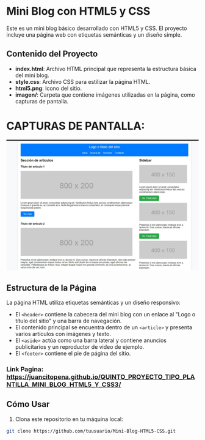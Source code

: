# Mini Blog con HTML5 y CSS

Este es un mini blog básico desarrollado con HTML5 y CSS. El proyecto incluye una página web con etiquetas semánticas y un diseño simple.

## Contenido del Proyecto

- **index.html**: Archivo HTML principal que representa la estructura básica del mini blog.
- **style.css**: Archivo CSS para estilizar la página HTML.
- **html5.png**: Icono del sitio.
- **imagen/**: Carpeta que contiene imágenes utilizadas en la página, como capturas de pantalla.

# CAPTURAS DE PANTALLA:

![image](PLATILLA_MINI_BLOG.jpg)

## Estructura de la Página

La página HTML utiliza etiquetas semánticas y un diseño responsivo:

- El `<header>` contiene la cabecera del mini blog con un enlace al "Logo o título del sitio" y una barra de navegación.
- El contenido principal se encuentra dentro de un `<article>` y presenta varios artículos con imágenes y texto.
- El `<aside>` actúa como una barra lateral y contiene anuncios publicitarios y un reproductor de video de ejemplo.
- El `<footer>` contiene el pie de página del sitio.

### Link Pagina: https://juancitopena.github.io/QUINTO_PROYECTO_TIPO_PLANTILLA_MINI_BLOG_HTML5_Y_CSS3/

## Cómo Usar

1. Clona este repositorio en tu máquina local:

```bash
git clone https://github.com/tuusuario/Mini-Blog-HTML5-CSS.git
